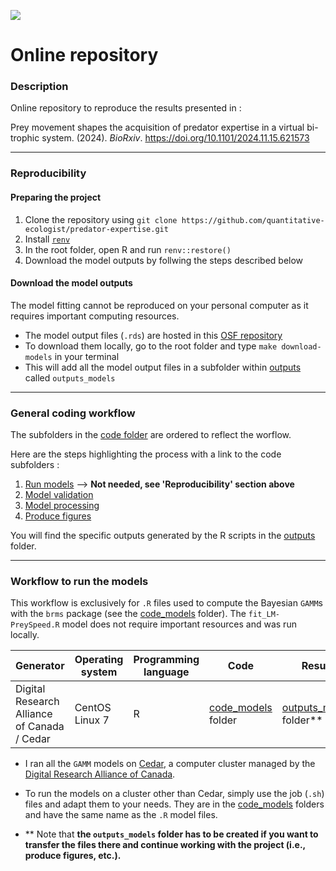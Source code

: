 ![](https://img.shields.io/badge/license-CC%20BY--NC%204.0-green?style=for-the-badge)

# Online repository

### Description

Online repository to reproduce the results presented in :

Prey movement shapes the acquisition of predator expertise in a virtual bi-trophic system. (2024). *BioRxiv*. https://doi.org/10.1101/2024.11.15.621573

---
### Reproducibility

#### Preparing the project

1. Clone the repository using `git clone https://github.com/quantitative-ecologist/predator-expertise.git`
2. Install [`renv`](https://rstudio.github.io/renv/)
3. In the root folder, open R and run `renv::restore()`
4. Download the model outputs by follwing the steps described below

#### Download the model outputs

The model fitting cannot be reproduced on your personal computer as it requires important computing resources.

- The model output files (`.rds`) are hosted in this [OSF repository](https://osf.io/hdv38/)
- To download them locally, go to the root folder and type `make download-models` in your terminal
- This will add all the model output files in a subfolder within [outputs](./outputs) called `outputs_models`

---
### General coding workflow

The subfolders in the [code folder](./code) are ordered to reflect the worflow. 

Here are the steps highlighting the process with a link to the code subfolders :

1. [Run models](./code/code_models) --> **Not needed, see 'Reproducibility' section above**
2. [Model validation](./code/code_model-validation)
3. [Model processing](./code/code_model-processing)
4. [Produce figures](./code/code_figures)

You will find the specific outputs generated by the R scripts in the [outputs](./outputs) folder.

---
### Workflow to run the models

This workflow is exclusively for `.R` files used to compute the Bayesian `GAMM`s with the `brms` package (see the [code_models](./code/code_models) folder). The `fit_LM-PreySpeed.R` model does not require important resources and was run locally.

| Generator              | Operating system | Programming language | Code               | Results                  |
| ---------------------- | ---------------- | -------------------- | ------------------ | ------------------------ |
| Digital Research Alliance of Canada / Cedar | CentOS Linux 7   | R                    | [code_models](./code/code_models/) folder | [outputs_models](./outputs) folder** |

- I ran all the `GAMM` models on [Cedar](https://docs.alliancecan.ca/wiki/Cedar), a computer cluster managed by the [Digital Research Alliance of Canada](https://www.alliancecan.ca/en). 

- To run the models on a cluster other than Cedar, simply use the job (`.sh`) files and adapt them to your needs. They are in the [code_models](./code/code_models) folders and have the same name as the `.R` model files.

- ** Note that **the `outputs_models` folder has to be created if you want to transfer the files there and continue working with the project (i.e., produce figures, etc.).**
